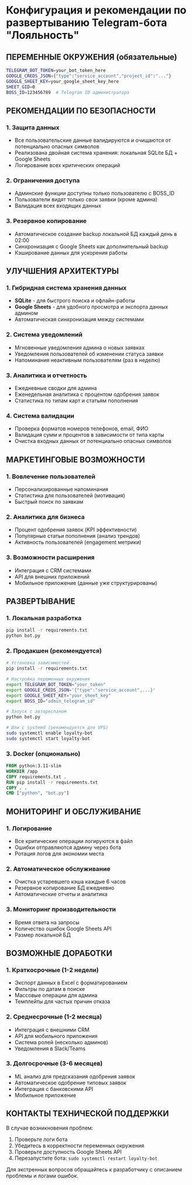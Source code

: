 # Конфигурация и рекомендации по развертыванию Telegram-бота "Лояльность"

## ПЕРЕМЕННЫЕ ОКРУЖЕНИЯ (обязательные)

```bash
TELEGRAM_BOT_TOKEN=your_bot_token_here
GOOGLE_CREDS_JSON={"type":"service_account","project_id":"..."}
GOOGLE_SHEET_KEY=your_google_sheet_key_here
SHEET_GID=0
BOSS_ID=123456789  # Telegram ID администратора
```

## РЕКОМЕНДАЦИИ ПО БЕЗОПАСНОСТИ

### 1. Защита данных
- Все пользовательские данные валидируются и очищаются от потенциально опасных символов
- Реализована двойная система хранения: локальная SQLite БД + Google Sheets
- Логирование всех критических операций

### 2. Ограничения доступа
- Админские функции доступны только пользователю с BOSS_ID
- Пользователи видят только свои заявки (кроме админа)
- Валидация всех входящих данных

### 3. Резервное копирование
- Автоматическое создание backup локальной БД каждый день в 02:00
- Синхронизация с Google Sheets как дополнительный backup
- Кэширование данных для ускорения работы

## УЛУЧШЕНИЯ АРХИТЕКТУРЫ

### 1. Гибридная система хранения данных
- **SQLite** - для быстрого поиска и офлайн-работы
- **Google Sheets** - для удобного просмотра и экспорта данных админом
- Автоматическая синхронизация между системами

### 2. Система уведомлений
- Мгновенные уведомления админа о новых заявках
- Уведомления пользователей об изменении статуса заявки
- Напоминания неактивным пользователям (раз в неделю)

### 3. Аналитика и отчетность
- Ежедневные сводки для админа
- Еженедельная аналитика с процентом одобрения заявок
- Статистика по типам карт и статьям пополнения

### 4. Система валидации
- Проверка форматов номеров телефонов, email, ФИО
- Валидация сумм и процентов в зависимости от типа карты
- Очистка входных данных от потенциально опасных символов

## МАРКЕТИНГОВЫЕ ВОЗМОЖНОСТИ

### 1. Вовлечение пользователей
- Персонализированные напоминания
- Статистика для пользователей (мотивация)
- Быстрый поиск по заявкам

### 2. Аналитика для бизнеса
- Процент одобрения заявок (KPI эффективности)
- Популярные статьи пополнения (анализ трендов)
- Активность пользователей (engagement метрики)

### 3. Возможности расширения
- Интеграция с CRM системами
- API для внешних приложений
- Мобильное приложение (данные уже структурированы)

## РАЗВЕРТЫВАНИЕ

### 1. Локальная разработка
```bash
pip install -r requirements.txt
python bot.py
```

### 2. Продакшен (рекомендуется)
```bash
# Установка зависимостей
pip install -r requirements.txt

# Настройка переменных окружения
export TELEGRAM_BOT_TOKEN="your_token"
export GOOGLE_CREDS_JSON='{"type":"service_account",...}'
export GOOGLE_SHEET_KEY="your_sheet_key"
export BOSS_ID="admin_telegram_id"

# Запуск с автореспаном
python bot.py

# Или с systemd (рекомендуется для VPS)
sudo systemctl enable loyalty-bot
sudo systemctl start loyalty-bot
```

### 3. Docker (опционально)
```dockerfile
FROM python:3.11-slim
WORKDIR /app
COPY requirements.txt .
RUN pip install -r requirements.txt
COPY . .
CMD ["python", "bot.py"]
```

## МОНИТОРИНГ И ОБСЛУЖИВАНИЕ

### 1. Логирование
- Все критические операции логируются в файл
- Ошибки отправляются админу через бота
- Ротация логов для экономии места

### 2. Автоматическое обслуживание
- Очистка устаревшего кэша каждые 6 часов
- Резервное копирование БД ежедневно
- Автоматические отчеты и аналитика

### 3. Мониторинг производительности
- Время ответа на запросы
- Количество ошибок Google Sheets API
- Размер локальной БД

## ВОЗМОЖНЫЕ ДОРАБОТКИ

### 1. Краткосрочные (1-2 недели)
- Экспорт данных в Excel с форматированием
- Фильтры по датам в поиске
- Массовые операции для админа
- Темплейты для частых причин отказа

### 2. Среднесрочные (1-2 месяца)
- Интеграция с внешними CRM
- API для мобильного приложения
- Система ролей (несколько админов)
- Уведомления в Slack/Teams

### 3. Долгосрочные (3-6 месяцев)
- ML анализ для предсказания одобрения заявок
- Автоматическое одобрение типовых заявок
- Интеграция с банковскими API
- Мобильное приложение

## КОНТАКТЫ ТЕХНИЧЕСКОЙ ПОДДЕРЖКИ

В случае возникновения проблем:
1. Проверьте логи бота
2. Убедитесь в корректности переменных окружения
3. Проверьте доступность Google Sheets API
4. Перезапустите бота: `sudo systemctl restart loyalty-bot`

Для экстренных вопросов обращайтесь к разработчику с описанием проблемы и логами ошибок.
